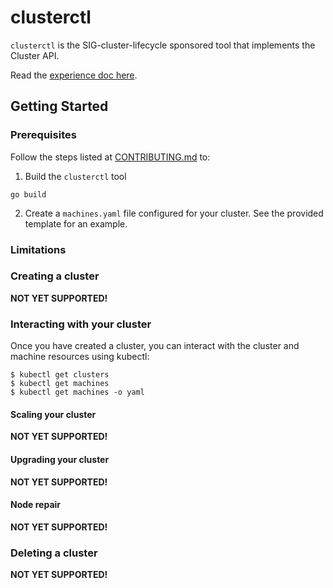 # clusterctl

`clusterctl` is the SIG-cluster-lifecycle sponsored tool that implements the Cluster API.

Read the [experience doc here](https://docs.google.com/document/d/1-sYb3EdkRga49nULH1kSwuQFf1o6GvAw_POrsNo5d8c/edit#).

## Getting Started

### Prerequisites

Follow the steps listed at [CONTRIBUTING.md](https://github.com/kubernetes-sigs/cluster-api/blob/master/cluster-api/clusterctl/CONTRIBUTING.md) to:

1. Build the `clusterctl` tool

```
go build
```
 
2. Create a `machines.yaml` file configured for your cluster. See the provided template for an example.

### Limitations


### Creating a cluster

**NOT YET SUPPORTED!**

### Interacting with your cluster

Once you have created a cluster, you can interact with the cluster and machine
resources using kubectl:

```
$ kubectl get clusters
$ kubectl get machines
$ kubectl get machines -o yaml
```

#### Scaling your cluster

**NOT YET SUPPORTED!**

#### Upgrading your cluster

**NOT YET SUPPORTED!**

#### Node repair

**NOT YET SUPPORTED!**

### Deleting a cluster

**NOT YET SUPPORTED!**
